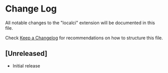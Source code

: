 # Change Log

All notable changes to the "localci" extension will be documented in this file.

Check [Keep a Changelog](http://keepachangelog.com/) for recommendations on how to structure this file.

## [Unreleased]

- Initial release